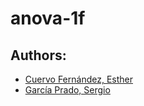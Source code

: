 # anova-1f


## Authors:
- [Cuervo Fernández, Esther]()
- [García Prado, Sergio](https://github.com/garciparedes)
